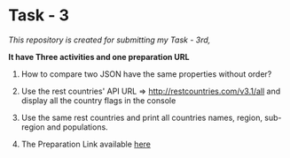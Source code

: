 # Task - 3

_This repository is created for submitting my Task - 3rd,_

**It have Three activities and one preparation URL**


1. How to compare two JSON have the same properties without order?

2. Use the rest countries' API URL => http://restcountries.com/v3.1/all and display all the country flags in the console

3. Use the same rest countries and print all countries names, region, sub-region and populations.
   
4. The Preparation Link available [here](https://medium.com/@reach2arunprakash/www-guvi-io-zen-d395deec1373)
